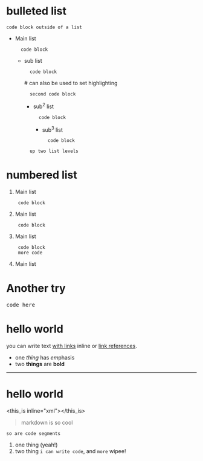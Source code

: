 # bulleted list

    code block outside of a list

- Main list

        code block

    - sub list

            code block

        <!-- --> # can also be used to set highlighting <!-- language: lang-none -->

            second code block

        - sub<sup>2</sup> list

                code block

            - sub<sup>3</sup> list

                    code block

        <!-- -->

            up two list levels


# numbered list

1. Main list

        code block

2. Main list

        code block

3. Main list

        code block
        more code

4. Main list

# Another try
<?prettify?>
<pre class="prettyprint">
code here
</pre>


# hello world

you can write text [with links](http://example.com) inline or [link references][1].

* one _thing_ has *em*phasis
* two __things__ are **bold**

[1]: http://example.com

---

hello world
===========

<this_is inline="xml"></this_is>

> markdown is so cool

    so are code segments

1. one thing (yeah!)
2. two thing `i can write code`, and `more` wipee!
